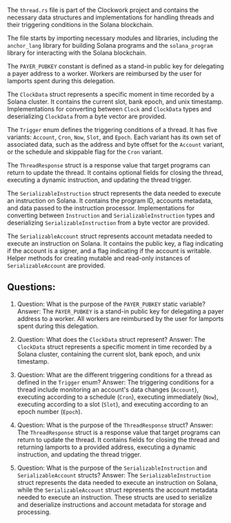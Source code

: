 
The `thread.rs` file is part of the Clockwork project and contains the necessary data structures and implementations for handling threads and their triggering conditions in the Solana blockchain.

The file starts by importing necessary modules and libraries, including the `anchor_lang` library for building Solana programs and the `solana_program` library for interacting with the Solana blockchain.

The `PAYER_PUBKEY` constant is defined as a stand-in public key for delegating a payer address to a worker. Workers are reimbursed by the user for lamports spent during this delegation.

The `ClockData` struct represents a specific moment in time recorded by a Solana cluster. It contains the current slot, bank epoch, and unix timestamp. Implementations for converting between `Clock` and `ClockData` types and deserializing `ClockData` from a byte vector are provided.

The `Trigger` enum defines the triggering conditions of a thread. It has five variants: `Account`, `Cron`, `Now`, `Slot`, and `Epoch`. Each variant has its own set of associated data, such as the address and byte offset for the `Account` variant, or the schedule and skippable flag for the `Cron` variant.

The `ThreadResponse` struct is a response value that target programs can return to update the thread. It contains optional fields for closing the thread, executing a dynamic instruction, and updating the thread trigger.

The `SerializableInstruction` struct represents the data needed to execute an instruction on Solana. It contains the program ID, accounts metadata, and data passed to the instruction processor. Implementations for converting between `Instruction` and `SerializableInstruction` types and deserializing `SerializableInstruction` from a byte vector are provided.

The `SerializableAccount` struct represents account metadata needed to execute an instruction on Solana. It contains the public key, a flag indicating if the account is a signer, and a flag indicating if the account is writable. Helper methods for creating mutable and read-only instances of `SerializableAccount` are provided.
## Questions: 
 1. Question: What is the purpose of the `PAYER_PUBKEY` static variable?
   Answer: The `PAYER_PUBKEY` is a stand-in public key for delegating a payer address to a worker. All workers are reimbursed by the user for lamports spent during this delegation.

2. Question: What does the `ClockData` struct represent?
   Answer: The `ClockData` struct represents a specific moment in time recorded by a Solana cluster, containing the current slot, bank epoch, and unix timestamp.

3. Question: What are the different triggering conditions for a thread as defined in the `Trigger` enum?
   Answer: The triggering conditions for a thread include monitoring an account's data changes (`Account`), executing according to a schedule (`Cron`), executing immediately (`Now`), executing according to a slot (`Slot`), and executing according to an epoch number (`Epoch`).

4. Question: What is the purpose of the `ThreadResponse` struct?
   Answer: The `ThreadResponse` struct is a response value that target programs can return to update the thread. It contains fields for closing the thread and returning lamports to a provided address, executing a dynamic instruction, and updating the thread trigger.

5. Question: What is the purpose of the `SerializableInstruction` and `SerializableAccount` structs?
   Answer: The `SerializableInstruction` struct represents the data needed to execute an instruction on Solana, while the `SerializableAccount` struct represents the account metadata needed to execute an instruction. These structs are used to serialize and deserialize instructions and account metadata for storage and processing.
    